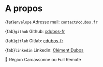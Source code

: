 # A propos

{far}`envelope` Adresse mail: <a href="mailto:contact@cdubos.fr">`contact@cdubos.fr`</a>

{fab}`github` Github: [cdubos-fr](https://github.com/cdubos-fr)

{fab}`gitlab` Gitlab: [cdubos-fr](https://gitlab.com/cdubos-fr)

{fab}`linkedin` Linkedin: [Clément Dubos](https://www.linkedin.com/in/%F0%9F%92%BBcl%C3%A9ment-dubos-707747a5)

🧭 Région Carcassonne ou Full Remote

